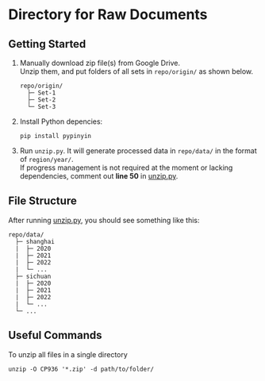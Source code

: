 # Directory for Raw Documents

## Getting Started
1.  Manually download zip file(s) from Google Drive.  
    Unzip them, and put folders of all sets in `repo/origin/` as shown below.  

        repo/origin/
          ├─ Set-1
          ├─ Set-2
          └─ Set-3

3.  Install Python depencies:  

        pip install pypinyin

2.  Run `unzip.py`. It will generate processed data in `repo/data/` in the format of `region/year/`.  
    If progress management is not required at the moment or lacking dependencies, comment out **line 50** in [unzip.py](./unzip.py).

## File Structure
After running [unzip.py](./unzip.py), you should see something like this:
```
repo/data/
  ├─ shanghai
  |  ├─ 2020
  |  ├─ 2021
  |  ├─ 2022
  |  └─ ...
  ├─ sichuan 
  |  ├─ 2020
  |  ├─ 2021
  |  ├─ 2022
  |  └─ ...
  └─ ...
```

## Useful Commands
To unzip all files in a single directory
```
unzip -O CP936 '*.zip' -d path/to/folder/
```
